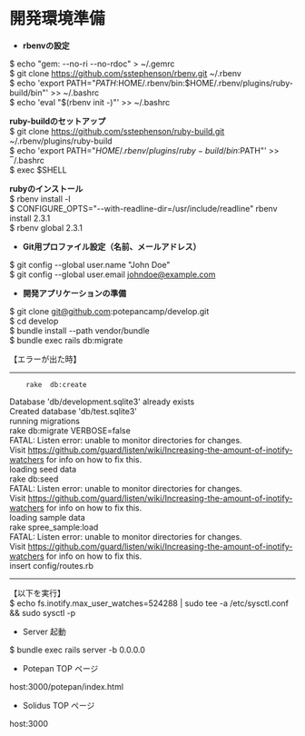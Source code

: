 # 開発環境準備

* **rbenvの設定**  

$ echo "gem: --no-ri --no-rdoc" > ~/.gemrc  
$ git clone https://github.com/sstephenson/rbenv.git ~/.rbenv  
$ echo 'export PATH="$PATH:$HOME/.rbenv/bin:$HOME/.rbenv/plugins/ruby-build/bin"' >> ~/.bashrc  
$ echo 'eval "$(rbenv init -)"' >> ~/.bashrc  

 **ruby-buildのセットアップ**  
$ git clone https://github.com/sstephenson/ruby-build.git ~/.rbenv/plugins/ruby-build  
$ echo 'export PATH="$HOME/.rbenv/plugins/ruby-build/bin:$PATH"' >> ‾/.bashrc  
$ exec $SHELL  

 **rubyのインストール**  
 $ rbenv install -l  
$ CONFIGURE_OPTS="--with-readline-dir=/usr/include/readline" rbenv install 2.3.1  
$ rbenv global 2.3.1  


* **Git用プロファイル設定（名前、メールアドレス）**  

$ git config --global user.name "John Doe"  
$ git config --global user.email johndoe@example.com  

* **開発アプリケーションの準備**  

$ git clone git@github.com:potepancamp/develop.git  
$ cd develop  
$ bundle install --path vendor/bundle  
$ bundle exec rails db:migrate  

【エラーが出た時】  
**************************************************
        rake  db:create  
Database 'db/development.sqlite3' already exists  
Created database 'db/test.sqlite3'  
     running  migrations  
        rake  db:migrate VERBOSE=false  
FATAL: Listen error: unable to monitor directories for changes.  
Visit https://github.com/guard/listen/wiki/Increasing-the-amount-of-inotify-watchers for info on how to fix this.  
     loading  seed data  
        rake  db:seed  
FATAL: Listen error: unable to monitor directories for changes.  
Visit https://github.com/guard/listen/wiki/Increasing-the-amount-of-inotify-watchers for info on how to fix this.  
     loading  sample data  
        rake  spree_sample:load  
FATAL: Listen error: unable to monitor directories for changes.  
Visit https://github.com/guard/listen/wiki/Increasing-the-amount-of-inotify-watchers for info on how to fix this.  
      insert  config/routes.rb  
**************************************************

【以下を実行】  
$ echo fs.inotify.max_user_watches=524288 | sudo tee -a /etc/sysctl.conf && sudo sysctl -p   

* Server 起動  

$ bundle exec rails server -b 0.0.0.0  

* Potepan TOP ページ  

host:3000/potepan/index.html  

* Solidus TOP ページ  

host:3000  
